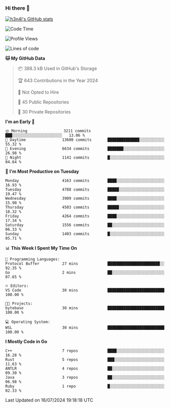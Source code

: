 ### Hi there 👋

[![h3n4l's GitHub stats](https://github-readme-stats.vercel.app/api?username=h3n4l&count_private=true&show_icons=true&theme=radical)](https://github.com/h3n4l/github-readme-stats)

<!--START_SECTION:waka-->
![Code Time](http://img.shields.io/badge/Code%20Time-1%2C883%20hrs%2011%20mins-blue)

![Profile Views](http://img.shields.io/badge/Profile%20Views-9-blue)

![Lines of code](https://img.shields.io/badge/From%20Hello%20World%20I%27ve%20Written-9.7%20million%20lines%20of%20code-blue)

**🐱 My GitHub Data** 

> 📦 388.3 kB Used in GitHub's Storage 
 > 
> 🏆 643 Contributions in the Year 2024
 > 
> 🚫 Not Opted to Hire
 > 
> 📜 45 Public Repositories 
 > 
> 🔑 30 Private Repositories 
 > 
**I'm an Early 🐤** 

```text
🌞 Morning                3211 commits        ███░░░░░░░░░░░░░░░░░░░░░░   13.06 % 
🌆 Daytime                13600 commits       ██████████████░░░░░░░░░░░   55.32 % 
🌃 Evening                6634 commits        ███████░░░░░░░░░░░░░░░░░░   26.98 % 
🌙 Night                  1141 commits        █░░░░░░░░░░░░░░░░░░░░░░░░   04.64 % 
```
📅 **I'm Most Productive on Tuesday** 

```text
Monday                   4163 commits        ████░░░░░░░░░░░░░░░░░░░░░   16.93 % 
Tuesday                  4788 commits        █████░░░░░░░░░░░░░░░░░░░░   19.47 % 
Wednesday                3909 commits        ████░░░░░░░░░░░░░░░░░░░░░   15.90 % 
Thursday                 4503 commits        █████░░░░░░░░░░░░░░░░░░░░   18.32 % 
Friday                   4264 commits        ████░░░░░░░░░░░░░░░░░░░░░   17.34 % 
Saturday                 1556 commits        ██░░░░░░░░░░░░░░░░░░░░░░░   06.33 % 
Sunday                   1403 commits        █░░░░░░░░░░░░░░░░░░░░░░░░   05.71 % 
```


📊 **This Week I Spent My Time On** 

```text
💬 Programming Languages: 
Protocol Buffer          27 mins             ███████████████████████░░   92.35 % 
Go                       2 mins              ██░░░░░░░░░░░░░░░░░░░░░░░   07.65 % 

🔥 Editors: 
VS Code                  30 mins             █████████████████████████   100.00 % 

🐱‍💻 Projects: 
bytebase                 30 mins             █████████████████████████   100.00 % 

💻 Operating System: 
WSL                      30 mins             █████████████████████████   100.00 % 
```

**I Mostly Code in Go** 

```text
C++                      7 repos             ████░░░░░░░░░░░░░░░░░░░░░   16.28 % 
Rust                     5 repos             ███░░░░░░░░░░░░░░░░░░░░░░   11.63 % 
ANTLR                    4 repos             ██░░░░░░░░░░░░░░░░░░░░░░░   09.30 % 
Java                     3 repos             ██░░░░░░░░░░░░░░░░░░░░░░░   06.98 % 
Ruby                     1 repo              █░░░░░░░░░░░░░░░░░░░░░░░░   02.33 % 
```




 Last Updated on 16/07/2024 19:18:18 UTC
<!--END_SECTION:waka-->

